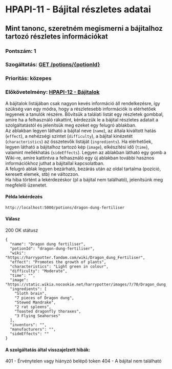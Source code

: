 # HPAPI-11 - Bájital részletes adatai

## Mint tanonc, szeretném megismerni a bájitalhoz tartozó részletes információkat

### Pontszám: 1
### Szogáltatás: [GET /potions/{potionId}](http://localhost:5000/api-doc#/Potions/getPotion)
### Prioritás: közepes
### Előkövetelmény: [HPAPI-12 - Bájitalok](./HPAPI-12.md)

A bájitalok listájában csak nagyon kevés információ áll rendelkezésre, így szükség van egy módra, hogy a részletesebb információk is elérhetőek legyenek a tanulók részére. Bővítsük a találati listát egy részletek gombbal, amire ha a felhasználó rákattint, kérdezzük le a bájital részletes adatait a szolgáltatástól és jelenítsük meg ezeket egy felugró ablakban.  
Az ablakban legyen látható a bájital neve (`name`), az általa kiváltott hatás (`effect`), a nehézségi szintet (`difficulty`), a bájital kinézetét (`characteristics`) az összetevők listáját (`ingredients`). Ha elérhetőek, legyen látható a bájitalhoz tartozó kép (`image`), elkészítési idő (`time`), valamint mellékhatás (`sideEffects`).
Legyen az ablakban látható egy gomb a Wiki-re, amire kattintva a felhasználó egy új ablakban további hasznos információkhoz juthat a bájitallal kapcsolatban.  
A felugró ablak legyen bezárható, bezárás után az oldal tartalma (pozíció, keresett elemek, stb) ne változzon.  
Ha hiba történt a lekérdezéskor (pl a bájital nem található), jelenítsünk meg megfelelő üzenetet.

#### Példa lekérdezés
`http://localhost:5000/potions/dragon-dung-fertiliser`

#### Válasz
200 OK státusz
```
{
  "name": "Dragon dung fertiliser",
  "potionId": "dragon-dung-fertiliser",
  "wiki": "https://harrypotter.fandom.com/wiki/Dragon_dung_Fertiliser",
  "effect": "Promotes the growth of plants",
  "characteristics": "Light green in colour",
  "difficulty": "Moderate",
  "time": "",
  "image": "https://static.wikia.nocookie.net/harrypotter/images/7/70/Dragon_dung_fertiliser.JPG",
  "ingredients": [
    "Sloth brain",
    "7 pieces of Dragon dung",
    "Stewed Mandrake",
    "2 rat spleens",
    "Toasted dragonfly thoraxes",
    "3 Flying Seahorses"
  ],
  "inventors": "",
  "manufacturers": "",
  "sideEffects": ""
}
```

#### A szolgáltatás által visszajelzett hibák:
401 - Érvénytelen vagy hiányzó belépő token
404 - A bájital nem található